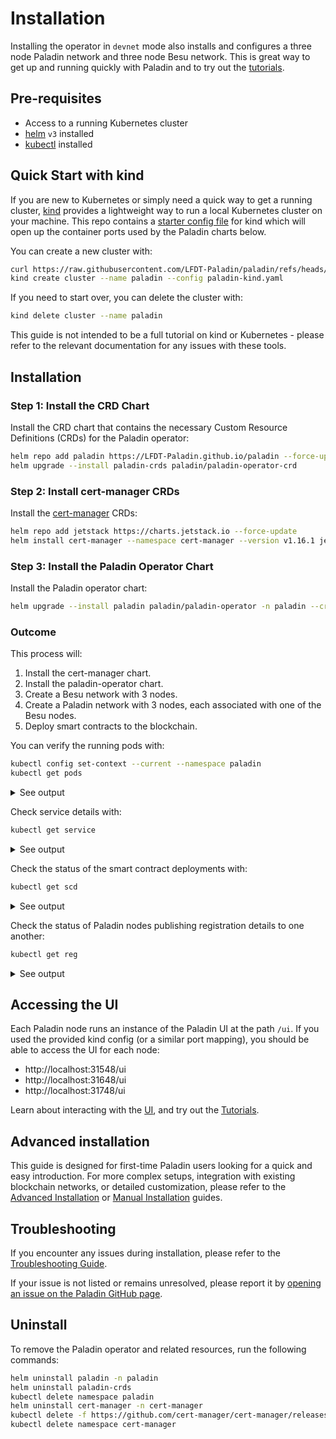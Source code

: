 # Installation

Installing the operator in `devnet` mode also installs and configures a three node Paladin network and three node Besu network. This is great way to get up and running quickly with Paladin and to try out the [tutorials](../tutorials/index.md).

## Pre-requisites

* Access to a running Kubernetes cluster
* [helm](https://helm.sh/) `v3` installed
* [kubectl](https://kubernetes.io/docs/reference/kubectl/) installed

## Quick Start with kind

If you are new to Kubernetes or simply need a quick way to get a running cluster, [kind](https://kind.sigs.k8s.io/)
provides a lightweight way to run a local Kubernetes cluster on your machine. This repo contains a
[starter config file](https://github.com/LFDT-Paladin/paladin/blob/main/operator/paladin-kind.yaml)
for kind which will open up the container ports used by the Paladin charts below.

You can create a new cluster with:

```bash
curl https://raw.githubusercontent.com/LFDT-Paladin/paladin/refs/heads/main/operator/paladin-kind.yaml -L -O
kind create cluster --name paladin --config paladin-kind.yaml
```

If you need to start over, you can delete the cluster with:

```bash
kind delete cluster --name paladin
```

This guide is not intended to be a full tutorial on kind or Kubernetes - please refer to the relevant
documentation for any issues with these tools.

## Installation

### Step 1: Install the CRD Chart

Install the CRD chart that contains the necessary Custom Resource Definitions (CRDs) for the Paladin operator:

```bash
helm repo add paladin https://LFDT-Paladin.github.io/paladin --force-update
helm upgrade --install paladin-crds paladin/paladin-operator-crd
```

### Step 2: Install cert-manager CRDs

Install the [cert-manager](https://artifacthub.io/packages/helm/cert-manager/cert-manager) CRDs:

```bash
helm repo add jetstack https://charts.jetstack.io --force-update
helm install cert-manager --namespace cert-manager --version v1.16.1 jetstack/cert-manager --create-namespace --set crds.enabled=true
```

### Step 3: Install the Paladin Operator Chart

Install the Paladin operator chart:

```bash
helm upgrade --install paladin paladin/paladin-operator -n paladin --create-namespace
```

### Outcome

This process will:

1. Install the cert-manager chart.
2. Install the paladin-operator chart.
3. Create a Besu network with 3 nodes.
4. Create a Paladin network with 3 nodes, each associated with one of the Besu nodes.
5. Deploy smart contracts to the blockchain.

You can verify the running pods with:

```bash
kubectl config set-context --current --namespace paladin
kubectl get pods
```

<details>
<summary>See output</summary>

```bash
NAME                                READY   STATUS    RESTARTS      AGE
besu-node1-0                        1/1     Running   0             104s
besu-node2-0                        1/1     Running   0             104s
besu-node3-0                        1/1     Running   0             104s
paladin-node1-0                     2/2     Running   0             104s
paladin-node2-0                     2/2     Running   0             104s
paladin-node3-0                     2/2     Running   0             104s
paladin-operator-6f6864854b-bp8nb   1/1     Running   0             115s
```
</details>

Check service details with:

```bash
kubectl get service
```

<details>
<summary>See output</summary>

```bash
NAME               TYPE        CLUSTER-IP     EXTERNAL-IP   PORT(S)                                                                        AGE
besu-node1         NodePort    10.96.83.214   <none>        8547:31547/TCP,30303:31627/TCP,30303:31627/UDP,8545:31545/TCP,8546:31546/TCP   6m53s
besu-node2         NodePort    10.96.73.13    <none>        8547:31647/TCP,30303:32690/TCP,30303:32690/UDP,8545:31645/TCP,8546:31646/TCP   6m53s
besu-node3         NodePort    10.96.22.234   <none>        8547:31747/TCP,30303:31724/TCP,30303:31724/UDP,8545:31745/TCP,8546:31746/TCP   6m53s
paladin-node1      NodePort    10.96.174.16   <none>        8548:31548/TCP,8549:31549/TCP,9000:31702/TCP                                   6m54s
paladin-node2      NodePort    10.96.15.53    <none>        8548:31648/TCP,8549:31649/TCP,9000:32414/TCP                                   6m54s
paladin-node3      NodePort    10.96.130.13   <none>        8548:31748/TCP,8549:31749/TCP,9000:30324/TCP                                   6m52s
paladin-operator   ClusterIP   10.96.134.58   <none>        80/TCP                                                                         7m4s
```
</details>

Check the status of the smart contract deployments with:

```bash
kubectl get scd
```

<details>
<summary>See output</summary>

```bash
NAME                                     STATUS    DEPS   TRANSACTIONID                          CONTRACT                                     TXHASH                                                               FAILURE
noto-factory                             Success   0/0    37bdf054-1586-4fbf-8fb1-8ba82e804b03   0x097e199bb09c67fa1a70f8faabd6bb6f73b46b1b   0x101d18edc452cdfb7708482a82931c008e7614ff6c827b6ecf19e603f28bd64e
pente-factory                            Success   0/0    5cb8afba-6d6b-4c69-86d1-dced6d66e72b   0x1d9490417b1aa097ea4ed5a2c7461a91a24e1b94   0x2c6ab8d2815f7ecca8f5455a279d9f318cc73812fe4e8527dfa60d3faf01fb5c
registry                                 Success   0/0    cb6c4d54-6cbb-459e-92fb-d9a4b1253008   0x8e4368f9cff103257fc0d3fee65de96da476f402   0x6a524eee8f9c3f728b8c55ef128da81658e022e01f68dd7f09a907cd0b41792b
zeto-factory                             Success   0/0    1956cd0d-57df-4ead-938d-6b2ca7c3af24   0xbe51a4d2a77dab8523062f36310cadb9491e212f   0xe47fd55373bf2c5e088c22535fb27c171db879150ca9b81743482a6dbe51b82b
zeto-g16-check-hashes-value              Success   0/0    bb89354d-d33b-4918-a76e-815204ae621f   0xce09a6f94fedbf7797aadedc607485afb3f12ae0   0xd63f0105c02473910ec7ad43d8f19907ab08c6909eefc77ece4b2815a03c74a8
zeto-g16-check-inputs-outputs            Success   0/0    e0793bf5-5daa-499e-a999-1d054b0c09cf   0x16a030887b97b7d5425159478f5545f5d37370f1   0x2f1f000f08e0189e2aa6b806d0e672dc5b6df1f1f009bf8792994d7b92b3ee18
zeto-g16-check-inputs-outputs-batch      Success   0/0    20d75131-7de9-4378-aa24-27a6788e9efe   0xacdc6af26b831a9307125e4e1ec0a5601eae6f0a   0x7dc9999281ad5d3b27408893d64ba4c7550292b64c3134d3733cbc110b6245f5
zeto-g16-verifier-anon                   Success   0/0    714cddd9-7479-4d18-8554-fd9cb49d6047   0x76da65751f561b35a7befe3c8b7f1ba1d5617882   0xc9b5fef8c99319f84a14330ebd6e4778994bdea2857a65a404920d7a2c8c838d
zeto-g16-verifier-anon-batch             Success   0/0    5037f730-cc9e-4875-8a11-428be74855ae   0x65e9b3b755d551b1a938aae02154118bfb2e7d5c   0xf1ee595b494927ca50122c9893a8acfdf93d74c6e53fd04be3b3da5f840f8a4b
zeto-g16-verifier-anon-enc               Success   0/0    906b8cd2-40c1-4992-8fe8-1e696eaf9d70   0x99287a67da14dd77d21a15536b7e3671f9a51772   0x38ae90890d20c43cfc25a05a36dd5e9b9085ba13578585b04f76c2bf7cc02ab3
zeto-g16-verifier-anon-enc-batch         Success   0/0    1b1a9713-a695-499f-a28c-c8b02f74ab82   0x1bcaff14e2c1652e2b552b0ee31c77223301b8e1   0x5f826fe4fe871afdd2214608fefda755997baffc7d110a5a1d44b81b65c9fdb9
zeto-g16-verifier-anon-nullifier         Success   0/0    e0c2a915-7b1f-43e4-a485-de2ae119e472   0x4c1f4a2d0789a74a1814101c223ce839c6f9d506   0x71ec84c3647a6d0de12fe3dcf8165cb10a06e110cdabc7d873fe5929110bb76b
zeto-g16-verifier-anon-nullifier-batch   Success   0/0    b533c381-9c68-499e-80e0-2d97a69ee530   0xf88b34f7fe5a5c5d6b3d08e555ba22560ecbb59a   0x453e5ddcb77f6462d8aad9b1e68d6b979b8d454c330f8faae10cbd1f1a7c0b1c
zeto-impl-anon                           Success   0/0    22c9cf3a-2219-4b6d-aa63-3657a480c611   0x600bfecadf35e5d88c6672dbfd9b1ed4d9e28845   0xe7e7ab84afb10e4a4086096fc4f6a96b1119b52a5560b3a90a18f34f8b8dbf93
zeto-impl-anon-enc                       Success   0/0    e39b026a-1f74-4d9d-af6b-269ccebb8dc0   0xf4cdfd7ff695500eb2a28430d59958a36d06fe54   0x854e8f34791243c9672c02d962ed23d4df6b8f6e679881961badcc430ceed855
zeto-impl-anon-nullifier                 Success   2/2    2d1d51d6-a16f-4745-bfff-9eeaeb9ae06e   0xc423ccfec92822b3354dd540fa8fa4b6b5bbd923   0x43698f6172c2be0daaa149ee5cad8c547a9ba06de1d6e0492aaf5f49516d583f
zeto-poseidon-unit2l                     Success   0/0    d40f7043-300e-4345-981d-08470514ac34   0xa74a67ed2eaa058aaa640168e7738ac9de73804e   0x8138c9ce405e56c72c6da6cac2f549a0d36b5c9443c154e49d96f1bedbbce8ca
zeto-poseidon-unit3l                     Success   0/0    f8c5de8b-dfa3-4c0e-b3b1-9cdafbb25b54   0x01b3139005de155632fb52107757b1688b937ed1   0x859a12b1705c7e061a288857d4ad9c4a27b42ca6d9fd3804a1fdaa2c11b3cc38
zeto-smt-lib                             Success   2/2    ac199436-51a4-4d91-98a3-b80b8074e3a8   0xf79adb0e771c08783d79cc223ec2be29166e8858   0x6ed5ee88c82d7f8c0ef9c56976d9f274c9a5ce5e575a9932be49b118cbdb502a
```

</details>

Check the status of Paladin nodes publishing registration details to one another:

```bash
kubectl get reg
```

<details>
<summary>See output</summary>

```bash
NAME    PUBLISHED
node1   2
node2   2
node3   2
```

</details>

## Accessing the UI

Each Paladin node runs an instance of the Paladin UI at the path `/ui`. If you used the provided kind config
(or a similar port mapping), you should be able to access the UI for each node:

* http://localhost:31548/ui
* http://localhost:31648/ui
* http://localhost:31748/ui

Learn about interacting with the [UI](./user-interface.md), and try out the [Tutorials](./../tutorials/index.md).

## Advanced installation

This guide is designed for first-time Paladin users looking for a quick and easy introduction. For more complex setups, integration with existing blockchain networks, or detailed customization, please refer to the [Advanced Installation](./installation-advanced.md) or [Manual Installation](./installation-manual.md) guides.

## Troubleshooting

If you encounter any issues during installation, please refer to the [Troubleshooting Guide](./troubleshooting.md).  

If your issue is not listed or remains unresolved, please report it by [opening an issue on the Paladin GitHub page](https://github.com/LFDT-Paladin/paladin/issues).

## Uninstall

To remove the Paladin operator and related resources, run the following commands:
```bash
helm uninstall paladin -n paladin
helm uninstall paladin-crds
kubectl delete namespace paladin
helm uninstall cert-manager -n cert-manager
kubectl delete -f https://github.com/cert-manager/cert-manager/releases/download/v1.16.1/cert-manager.crds.yaml
kubectl delete namespace cert-manager
```
